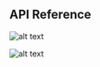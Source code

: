 ## API Reference

![alt text](https://docs.unity3d.com/Manual/index.html, "Unity")

![alt text](https://www.udemy.com/devslopes-unity3d/, "Udemy")
